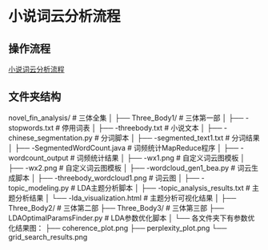 # 小说词云分析流程

## 操作流程

[小说词云分析流程](https://s0wpguaqyby.feishu.cn/wiki/BoMUwrIPWiOTKtkr2T4cG1YUn0f?from=from_copylink)

## 文件夹结构

novel_fin_analysis/               # 三体全集
│
├── Three_Body1/               # 三体第一部
│   ├── -stopwords.txt         # 停用词表
│   ├── -threebody.txt         # 小说文本
│   ├── -chinese_segmentation.py  # 分词脚本
│   ├── -segmented_text1.txt   # 分词结果
│   ├── -SegmentedWordCount.java  # 词频统计MapReduce程序
│   ├── -wordcount_output      # 词频统计结果
│   ├── -wx1.png               # 自定义词云图模板
│   ├── -wx2.png               # 自定义词云图模板
│   ├── -wordcloud_gen1_bea.py  # 词云生成脚本
│   ├── -threebody_wordcloud1.png  # 词云图
│   ├── -topic_modeling.py     # LDA主题分析脚本
│   ├── -topic_analysis_results.txt  # 主题分析结果
│   └── -lda_visualization.html  # 主题分析可视化结果
│
├── Three_Body2/               # 三体第二部
├── Three_Body3/               # 三体第三部
├── LDAOptimalParamsFinder.py   # LDA参数优化脚本
│
└── 各文件夹下有参数优化结果图：
    ├── coherence_plot.png
    ├── perplexity_plot.png
    └── grid_search_results.png
